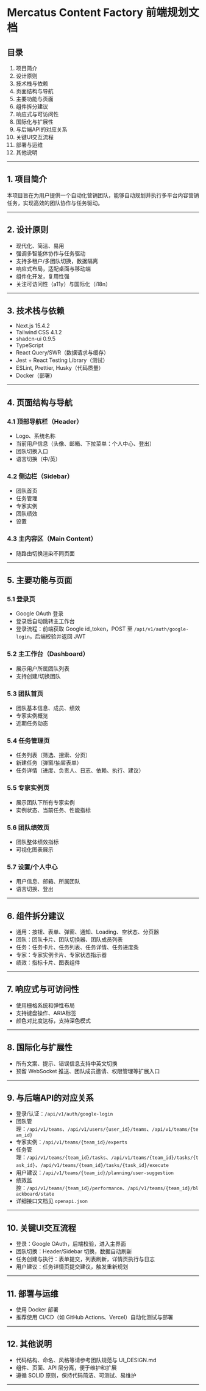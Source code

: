 # Mercatus Content Factory 前端规划文档

## 目录

1. 项目简介
2. 设计原则
3. 技术栈与依赖
4. 页面结构与导航
5. 主要功能与页面
6. 组件拆分建议
7. 响应式与可访问性
8. 国际化与扩展性
9. 与后端API的对应关系
10. 关键UI交互流程
11. 部署与运维
12. 其他说明

---

## 1. 项目简介

本项目旨在为用户提供一个自动化营销团队，能够自动规划并执行多平台内容营销任务，实现高效的团队协作与任务驱动。

---

## 2. 设计原则

- 现代化、简洁、易用
- 强调多智能体协作与任务驱动
- 支持多租户/多团队切换，数据隔离
- 响应式布局，适配桌面与移动端
- 组件化开发，复用性强
- 关注可访问性（a11y）与国际化（i18n）

---

## 3. 技术栈与依赖

- Next.js 15.4.2
- Tailwind CSS 4.1.2
- shadcn-ui 0.9.5
- TypeScript
- React Query/SWR（数据请求与缓存）
- Jest + React Testing Library（测试）
- ESLint, Prettier, Husky（代码质量）
- Docker（部署）

---

## 4. 页面结构与导航

### 4.1 顶部导航栏（Header）

- Logo、系统名称
- 当前用户信息（头像、邮箱、下拉菜单：个人中心、登出）
- 团队切换入口
- 语言切换（中/英）

### 4.2 侧边栏（Sidebar）

- 团队首页
- 任务管理
- 专家实例
- 团队绩效
- 设置

### 4.3 主内容区（Main Content）

- 随路由切换渲染不同页面

---

## 5. 主要功能与页面

### 5.1 登录页

- Google OAuth 登录
- 登录后自动跳转主工作台
- 登录流程：前端获取 Google id_token，POST 至 `/api/v1/auth/google-login`，后端校验并返回 JWT

### 5.2 主工作台（Dashboard）

- 展示用户所属团队列表
- 支持创建/切换团队

### 5.3 团队首页

- 团队基本信息、成员、绩效
- 专家实例概览
- 近期任务动态

### 5.4 任务管理页

- 任务列表（筛选、搜索、分页）
- 新建任务（弹窗/抽屉表单）
- 任务详情（进度、负责人、日志、依赖、执行、建议）

### 5.5 专家实例页

- 展示团队下所有专家实例
- 实例状态、当前任务、性能指标

### 5.6 团队绩效页

- 团队整体绩效指标
- 可视化图表展示

### 5.7 设置/个人中心

- 用户信息、邮箱、所属团队
- 语言切换、登出

---

## 6. 组件拆分建议

- 通用：按钮、表单、弹窗、通知、Loading、空状态、分页器
- 团队：团队卡片、团队切换器、团队成员列表
- 任务：任务卡片、任务列表、任务详情、任务进度条
- 专家：专家实例卡片、专家状态指示器
- 绩效：指标卡片、图表组件

---

## 7. 响应式与可访问性

- 使用栅格系统和弹性布局
- 支持键盘操作、ARIA标签
- 颜色对比度达标，支持深色模式

---

## 8. 国际化与扩展性

- 所有文案、提示、错误信息支持中英文切换
- 预留 WebSocket 推送、团队成员邀请、权限管理等扩展入口

---

## 9. 与后端API的对应关系

- 登录/认证：`/api/v1/auth/google-login`
- 团队管理：`/api/v1/teams`、`/api/v1/users/{user_id}/teams`、`/api/v1/teams/{team_id}`
- 专家实例：`/api/v1/teams/{team_id}/experts`
- 任务管理：`/api/v1/teams/{team_id}/tasks`、`/api/v1/teams/{team_id}/tasks/{task_id}`、`/api/v1/teams/{team_id}/tasks/{task_id}/execute`
- 用户建议：`/api/v1/teams/{team_id}/planning/user-suggestion`
- 绩效监控：`/api/v1/teams/{team_id}/performance`、`/api/v1/teams/{team_id}/blackboard/state`
- 详细接口文档见 `openapi.json`

---

## 10. 关键UI交互流程

- 登录：Google OAuth，后端校验，进入主界面
- 团队切换：Header/Sidebar 切换，数据自动刷新
- 任务创建与执行：表单提交，列表刷新，详情页执行与日志
- 用户建议：任务详情页提交建议，触发重新规划

---

## 11. 部署与运维

- 使用 Docker 部署
- 推荐使用 CI/CD（如 GitHub Actions、Vercel）自动化测试与部署

---

## 12. 其他说明

- 代码结构、命名、风格等请参考团队规范与 UI_DESIGN.md
- 组件、页面、API 层分离，便于维护和扩展
- 遵循 SOLID 原则，保持代码简洁、可测试、易维护

---